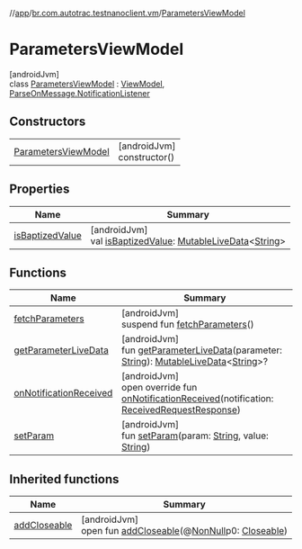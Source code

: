 //[app](../../../index.md)/[br.com.autotrac.testnanoclient.vm](../index.md)/[ParametersViewModel](index.md)

# ParametersViewModel

[androidJvm]\
class [ParametersViewModel](index.md) : [ViewModel](https://developer.android.com/reference/kotlin/androidx/lifecycle/ViewModel.html), [ParseOnMessage.NotificationListener](../../br.com.autotrac.testnanoclient.handlers/-parse-on-message/-notification-listener/index.md)

## Constructors

| | |
|---|---|
| [ParametersViewModel](-parameters-view-model.md) | [androidJvm]<br>constructor() |

## Properties

| Name | Summary |
|---|---|
| [isBaptizedValue](is-baptized-value.md) | [androidJvm]<br>val [isBaptizedValue](is-baptized-value.md): [MutableLiveData](https://developer.android.com/reference/kotlin/androidx/lifecycle/MutableLiveData.html)&lt;[String](https://kotlinlang.org/api/latest/jvm/stdlib/kotlin/-string/index.html)&gt; |

## Functions

| Name | Summary |
|---|---|
| [fetchParameters](fetch-parameters.md) | [androidJvm]<br>suspend fun [fetchParameters](fetch-parameters.md)() |
| [getParameterLiveData](get-parameter-live-data.md) | [androidJvm]<br>fun [getParameterLiveData](get-parameter-live-data.md)(parameter: [String](https://kotlinlang.org/api/latest/jvm/stdlib/kotlin/-string/index.html)): [MutableLiveData](https://developer.android.com/reference/kotlin/androidx/lifecycle/MutableLiveData.html)&lt;[String](https://kotlinlang.org/api/latest/jvm/stdlib/kotlin/-string/index.html)&gt;? |
| [onNotificationReceived](on-notification-received.md) | [androidJvm]<br>open override fun [onNotificationReceived](on-notification-received.md)(notification: [ReceivedRequestResponse](../../br.com.autotrac.testnanoclient.requestObjects/-received-request-response/index.md)) |
| [setParam](set-param.md) | [androidJvm]<br>fun [setParam](set-param.md)(param: [String](https://kotlinlang.org/api/latest/jvm/stdlib/kotlin/-string/index.html), value: [String](https://kotlinlang.org/api/latest/jvm/stdlib/kotlin/-string/index.html)) |

## Inherited functions

| Name | Summary |
|---|---|
| [addCloseable](../-reset-database-view-model/index.md#264516373%2FFunctions%2F-912451524) | [androidJvm]<br>open fun [addCloseable](../-reset-database-view-model/index.md#264516373%2FFunctions%2F-912451524)(@[NonNull](https://developer.android.com/reference/kotlin/androidx/annotation/NonNull.html)p0: [Closeable](https://developer.android.com/reference/kotlin/java/io/Closeable.html)) |
